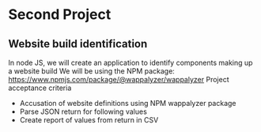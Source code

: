 # Second Project

## Website build identification

In node JS, we will create an application to identify components making up a website build
We will be using the NPM package: https://www.npmjs.com/package/@wappalyzer/wappalyzer
Project acceptance criteria

 * Accusation of website definitions using NPM wappalyzer package
 * Parse JSON return for following values
 * Create report of values from return in CSV

